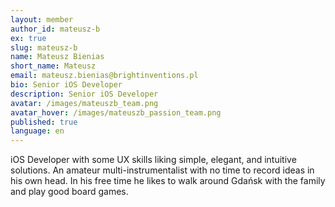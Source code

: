 ```yaml
---
layout: member
author_id: mateusz-b
ex: true
slug: mateusz-b
name: Mateusz Bienias
short_name: Mateusz
email: mateusz.bienias@brightinventions.pl
bio: Senior iOS Developer
description: Senior iOS Developer
avatar: /images/mateuszb_team.png
avatar_hover: /images/mateuszb_passion_team.png
published: true
language: en
---
```

iOS Developer with some UX skills liking simple, elegant, and intuitive solutions. An amateur multi-instrumentalist with no time to record ideas in his own head. In his free time he likes to walk around Gdańsk with the family and play good board games.
